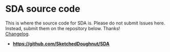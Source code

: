 # SDA source code

This is where the source code for SDA is. Please do not submit Issues here. Instead, submit them on the repository below. Thanks! <br>
[Changelog](./changelog.md).
- **https://github.com/SketchedDoughnut/SDA**
